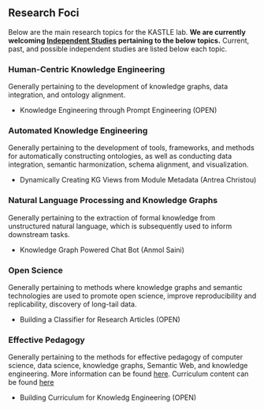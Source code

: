## Research Foci
Below are the main research topics for the KASTLE lab. **We are currently welcoming [Independent Studies](./recruiting.md) pertaining to the below topics.** Current, past, and possible independent studies are listed below each topic.

### Human-Centric Knowledge Engineering
Generally pertaining to the development of knowledge graphs, data integration, and ontology alignment.
* Knowledge Engineering through Prompt Engineering (OPEN)

### Automated Knowledge Engineering
Generally pertaining to the development of tools, frameworks, and methods for automatically constructing ontologies, as well as conducting data integration, semantic harmonization, schema alignment, and visualization.
* Dynamically Creating KG Views from Module Metadata (Antrea Christou)

### Natural Language Processing and Knowledge Graphs
Generally pertaining to the extraction of formal knowledge from unstructured natural language, which is subsequently used to inform downstream tasks.
* Knowledge Graph Powered Chat Bot (Anmol Saini)

### Open Science
Generally pertaining to methods where knowledge graphs and semantic technologies are used to promote open science, improve reproducibility and replicability, discovery of long-tail data.
* Building a Classifier for Research Articles (OPEN)

### Effective Pedagogy
Generally pertaining to the methods for effective pedagogy of computer science, data science, knowledge graphs, Semantic Web, and knowledge engineering. More information can be found [here](https://the-praxis-initiative.org/). Curriculum content can be found [here](https://github.com/KGConf/open-kg-curriculum/)
* Building Curriculum for Knowledg Engineering (OPEN)
